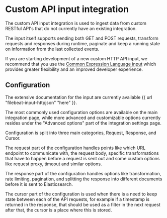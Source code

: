 # Custom API input integration

The custom API input integration is used to ingest data from custom RESTful API's that do not currently have an existing integration.

The input itself supports sending both GET and POST requests, transform requests and responses during runtime, paginate and keep a running state on information from the last collected events.

If you are starting development of a new custom HTTP API input, we recommend that you use the [Common Expression Language input](../cel/overview) which provides greater flexibility and an improved developer experience.

## Configuration

The extensive documentation for the input are currently available {{ url "filebeat-input-httpjson" "here" }}.

The most commonly used configuration options are available on the main integration page, while more advanced and customizable options currently resides under the "Advanced options" part of the integration settings page.

Configuration is split into three main categories, Request, Response, and Cursor.

The request part of the configuration handles points like which URL endpoint to communicate with, the request body, specific transformations that have to happen before a request is sent out and some custom options like request proxy, timeout and similar options.

The response part of the configuration handles options like transformation, rate limiting, pagination, and splitting the response into different documents before it is sent to Elasticsearch.

The cursor part of the configuration is used when there is a need to keep state between each of the API requests, for example if a timestamp is returned in the response, that should be used as a filter in the next request after that, the cursor is a place where this is stored.

